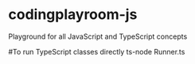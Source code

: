 # codingplayroom-js
Playground for all JavaScript and TypeScript concepts

#To run TypeScript classes directly
ts-node Runner.ts
